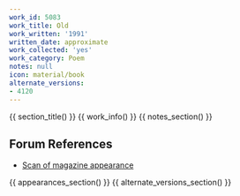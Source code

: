 ```yaml
---
work_id: 5083
work_title: Old
work_written: '1991'
written_date: approximate
work_collected: 'yes'
work_category: Poem
notes: null
icon: material/book
alternate_versions:
- 4120
---
```


{{ section_title() }}
{{ work_info() }}
{{ notes_section() }}
## Forum References
- [Scan of magazine appearance](https://bukowskiforum.com/threads/sisyphus-leaves-10-poems.11197/)

{{ appearances_section() }}
{{ alternate_versions_section() }}